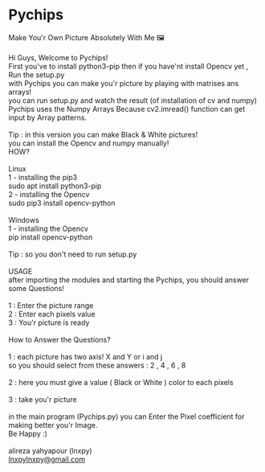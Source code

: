 # Pychips
Make You'r Own Picture Absolutely With Me 🖼<br>
<br>
Hi Guys, Welcome to Pychips!<br>
First you've to install python3-pip then if you have'nt install Opencv yet , Run the setup.py<br>
with Pychips you can make you'r picture by playing with matrises ans arrays!<br>
you can run setup.py and watch the result (of installation of cv and numpy)<br>
Pychips uses the Numpy Arrays Because cv2.imread() function can get input by Array patterns.<br>
<br>
Tip : in this version you can make Black & White pictures!<br>
you can install the Opencv and numpy manually!<br>
HOW?<br>
<br>
Linux<br>
1 - installing the pip3<br>
    sudo apt install python3-pip<br>
2 - installing the Opencv<br>
    sudo pip3 install opencv-python<br>
<br>
Windows<br>
1 - installing the Opencv<br>
    pip install opencv-python<br>
<br>
Tip : so you don't need to run setup.py<br>
<br>
USAGE<br>
after importing the modules and starting the Pychips, you should answer some Questions!<br>
<br>
1 : Enter the picture range<br>
2 : Enter each pixels value<br>
3 : You'r picture is ready<br>
<br>
How to Answer the Questions?<br>
<br>
1 : each picture has two axis! X and Y or i and j<br>
    so you should select from these answers : 2 , 4 , 6 , 8<br>
<br>
2 : here you must give a value ( Black or White ) color to each pixels<br>
<br>
3 : take you'r picture<br>
<br>
in the main program (Pychips.py) you can Enter the Pixel coefficient for making better you'r Image.<br>
Be Happy :)<br>
<br>
alireza yahyapour (lnxpy)<br>
lnxpylnxpy@gmail.com

